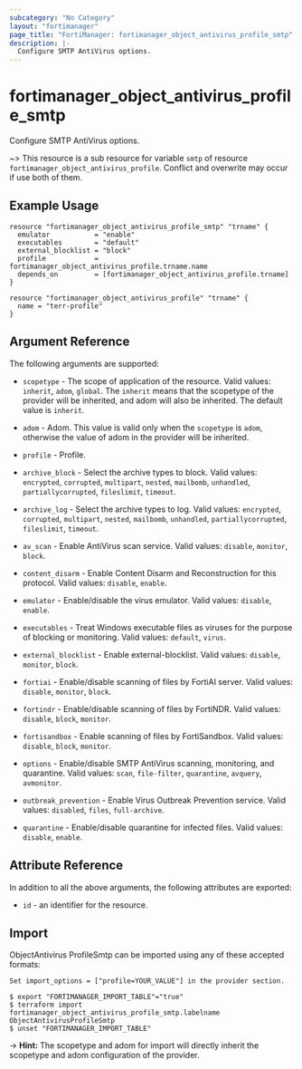 ```yaml
---
subcategory: "No Category"
layout: "fortimanager"
page_title: "FortiManager: fortimanager_object_antivirus_profile_smtp"
description: |-
  Configure SMTP AntiVirus options.
---
```


# fortimanager_object_antivirus_profile_smtp
Configure SMTP AntiVirus options.

~> This resource is a sub resource for variable `smtp` of resource `fortimanager_object_antivirus_profile`. Conflict and overwrite may occur if use both of them.



## Example Usage

```hcl
resource "fortimanager_object_antivirus_profile_smtp" "trname" {
  emulator           = "enable"
  executables        = "default"
  external_blocklist = "block"
  profile            = fortimanager_object_antivirus_profile.trname.name
  depends_on         = [fortimanager_object_antivirus_profile.trname]
}

resource "fortimanager_object_antivirus_profile" "trname" {
  name = "terr-profile"
}
```

## Argument Reference


The following arguments are supported:

* `scopetype` - The scope of application of the resource. Valid values: `inherit`, `adom`, `global`. The `inherit` means that the scopetype of the provider will be inherited, and adom will also be inherited. The default value is `inherit`.
* `adom` - Adom. This value is valid only when the `scopetype` is `adom`, otherwise the value of adom in the provider will be inherited.
* `profile` - Profile.

* `archive_block` - Select the archive types to block. Valid values: `encrypted`, `corrupted`, `multipart`, `nested`, `mailbomb`, `unhandled`, `partiallycorrupted`, `fileslimit`, `timeout`.

* `archive_log` - Select the archive types to log. Valid values: `encrypted`, `corrupted`, `multipart`, `nested`, `mailbomb`, `unhandled`, `partiallycorrupted`, `fileslimit`, `timeout`.

* `av_scan` - Enable AntiVirus scan service. Valid values: `disable`, `monitor`, `block`.

* `content_disarm` - Enable Content Disarm and Reconstruction for this protocol. Valid values: `disable`, `enable`.

* `emulator` - Enable/disable the virus emulator. Valid values: `disable`, `enable`.

* `executables` - Treat Windows executable files as viruses for the purpose of blocking or monitoring. Valid values: `default`, `virus`.

* `external_blocklist` - Enable external-blocklist. Valid values: `disable`, `monitor`, `block`.

* `fortiai` - Enable/disable scanning of files by FortiAI server. Valid values: `disable`, `monitor`, `block`.

* `fortindr` - Enable/disable scanning of files by FortiNDR. Valid values: `disable`, `block`, `monitor`.

* `fortisandbox` - Enable scanning of files by FortiSandbox. Valid values: `disable`, `block`, `monitor`.

* `options` - Enable/disable SMTP AntiVirus scanning, monitoring, and quarantine. Valid values: `scan`, `file-filter`, `quarantine`, `avquery`, `avmonitor`.

* `outbreak_prevention` - Enable Virus Outbreak Prevention service. Valid values: `disabled`, `files`, `full-archive`.

* `quarantine` - Enable/disable quarantine for infected files. Valid values: `disable`, `enable`.



## Attribute Reference

In addition to all the above arguments, the following attributes are exported:
* `id` - an identifier for the resource.

## Import

ObjectAntivirus ProfileSmtp can be imported using any of these accepted formats:
```
Set import_options = ["profile=YOUR_VALUE"] in the provider section.

$ export "FORTIMANAGER_IMPORT_TABLE"="true"
$ terraform import fortimanager_object_antivirus_profile_smtp.labelname ObjectAntivirusProfileSmtp
$ unset "FORTIMANAGER_IMPORT_TABLE"
```
-> **Hint:** The scopetype and adom for import will directly inherit the scopetype and adom configuration of the provider.

